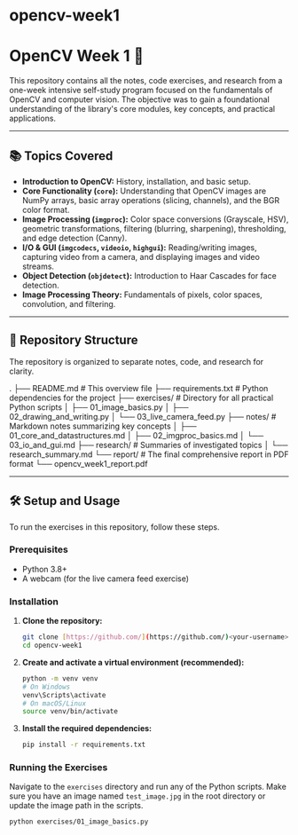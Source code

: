 # opencv-week1
# OpenCV Week 1 🚀

This repository contains all the notes, code exercises, and research from a one-week intensive self-study program focused on the fundamentals of OpenCV and computer vision. The objective was to gain a foundational understanding of the library's core modules, key concepts, and practical applications.

---

## 📚 Topics Covered

-   **Introduction to OpenCV:** History, installation, and basic setup.
-   **Core Functionality (`core`):** Understanding that OpenCV images are NumPy arrays, basic array operations (slicing, channels), and the BGR color format.
-   **Image Processing (`imgproc`):** Color space conversions (Grayscale, HSV), geometric transformations, filtering (blurring, sharpening), thresholding, and edge detection (Canny).
-   **I/O & GUI (`imgcodecs`, `videoio`, `highgui`):** Reading/writing images, capturing video from a camera, and displaying images and video streams.
-   **Object Detection (`objdetect`):** Introduction to Haar Cascades for face detection.
-   **Image Processing Theory:** Fundamentals of pixels, color spaces, convolution, and filtering.

---

## 📂 Repository Structure

The repository is organized to separate notes, code, and research for clarity.

.
├── README.md           # This overview file
├── requirements.txt    # Python dependencies for the project
├── exercises/          # Directory for all practical Python scripts
│   ├── 01_image_basics.py
│   ├── 02_drawing_and_writing.py
│   └── 03_live_camera_feed.py
├── notes/              # Markdown notes summarizing key concepts
│   ├── 01_core_and_datastructures.md
│   ├── 02_imgproc_basics.md
│   └── 03_io_and_gui.md
├── research/           # Summaries of investigated topics
│   └── research_summary.md
└── report/             # The final comprehensive report in PDF format
└── opencv_week1_report.pdf


---

## 🛠️ Setup and Usage

To run the exercises in this repository, follow these steps.

### Prerequisites

-   Python 3.8+
-   A webcam (for the live camera feed exercise)

### Installation

1.  **Clone the repository:**
    ```bash
    git clone [https://github.com/](https://github.com/)<your-username>/opencv-week1.git
    cd opencv-week1
    ```

2.  **Create and activate a virtual environment (recommended):**
    ```bash
    python -m venv venv
    # On Windows
    venv\Scripts\activate
    # On macOS/Linux
    source venv/bin/activate
    ```

3.  **Install the required dependencies:**
    ```bash
    pip install -r requirements.txt
    ```

### Running the Exercises

Navigate to the `exercises` directory and run any of the Python scripts. Make sure you have an image named `test_image.jpg` in the root directory or update the image path in the scripts.

```bash
python exercises/01_image_basics.py
